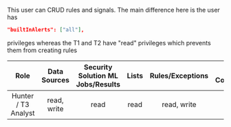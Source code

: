 This user can CRUD rules and signals. The main difference here is the user has

```json
"builtInAlerts": ["all"],
```

privileges whereas the T1 and T2 have "read" privileges which prevents them from creating rules

|        Role         | Data Sources | Security Solution ML Jobs/Results | Lists | Rules/Exceptions | Action Connectors | Signals/Alerts |
| :-----------------: | :----------: | :------------------: | :---: | :--------------: | :---------------: | :------------: |
| Hunter / T3 Analyst | read, write  |         read         | read  |   read, write    |       none        |  read, write   |
